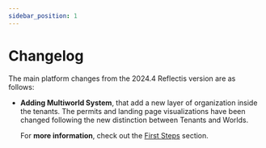 ```yaml
---
sidebar_position: 1
---
```


# Changelog

The main platform changes from the 2024.4 Reflectis version are as follows:

- **Adding Multiworld System**, that add a new layer of organization inside the tenants.
The permits and landing page visualizations have been changed following the new distinction between Tenants and Worlds.
	
	For **more information**, check out the [First Steps](docs/Reflectis/gettingstarted/firststeps.md) section.
	
